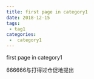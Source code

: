 ```yaml
---
title: first page in category1
date: 2018-12-15
tags:
 - tag1
categories:
 -  category1
---
```


first page in category1

666666与打得过仓促地提出
